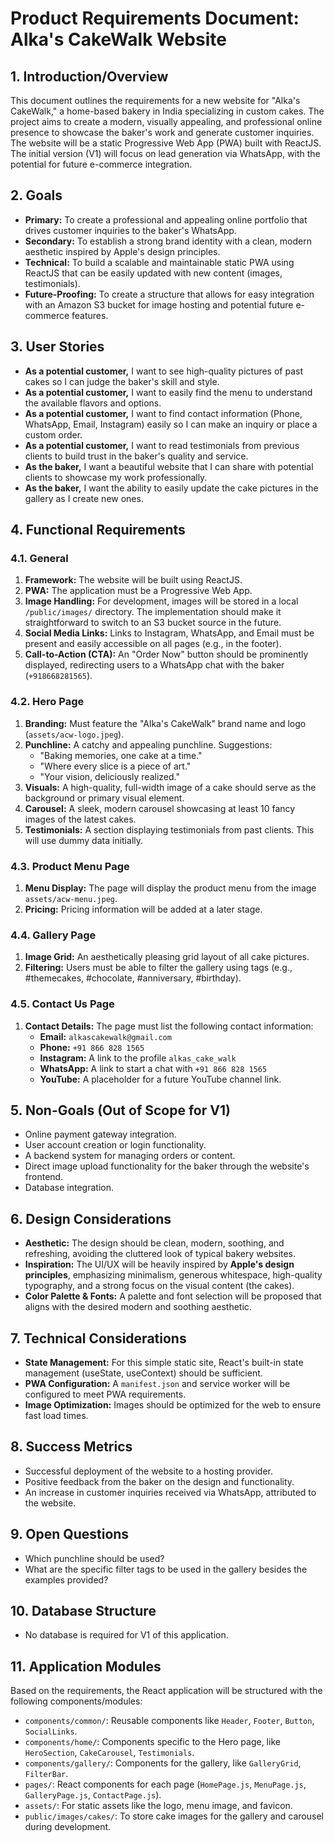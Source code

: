 # Product Requirements Document: Alka's CakeWalk Website

## 1. Introduction/Overview

This document outlines the requirements for a new website for "Alka's CakeWalk," a home-based bakery in India specializing in custom cakes. The project aims to create a modern, visually appealing, and professional online presence to showcase the baker's work and generate customer inquiries. The website will be a static Progressive Web App (PWA) built with ReactJS. The initial version (V1) will focus on lead generation via WhatsApp, with the potential for future e-commerce integration.

## 2. Goals

*   **Primary:** To create a professional and appealing online portfolio that drives customer inquiries to the baker's WhatsApp.
*   **Secondary:** To establish a strong brand identity with a clean, modern aesthetic inspired by Apple's design principles.
*   **Technical:** To build a scalable and maintainable static PWA using ReactJS that can be easily updated with new content (images, testimonials).
*   **Future-Proofing:** To create a structure that allows for easy integration with an Amazon S3 bucket for image hosting and potential future e-commerce features.

## 3. User Stories

*   **As a potential customer,** I want to see high-quality pictures of past cakes so I can judge the baker's skill and style.
*   **As a potential customer,** I want to easily find the menu to understand the available flavors and options.
*   **As a potential customer,** I want to find contact information (Phone, WhatsApp, Email, Instagram) easily so I can make an inquiry or place a custom order.
*   **As a potential customer,** I want to read testimonials from previous clients to build trust in the baker's quality and service.
*   **As the baker,** I want a beautiful website that I can share with potential clients to showcase my work professionally.
*   **As the baker,** I want the ability to easily update the cake pictures in the gallery as I create new ones.

## 4. Functional Requirements

### 4.1. General

1.  **Framework:** The website will be built using ReactJS.
2.  **PWA:** The application must be a Progressive Web App.
3.  **Image Handling:** For development, images will be stored in a local `/public/images/` directory. The implementation should make it straightforward to switch to an S3 bucket source in the future.
4.  **Social Media Links:** Links to Instagram, WhatsApp, and Email must be present and easily accessible on all pages (e.g., in the footer).
5.  **Call-to-Action (CTA):** An "Order Now" button should be prominently displayed, redirecting users to a WhatsApp chat with the baker (`+918668281565`).

### 4.2. Hero Page

1.  **Branding:** Must feature the "Alka's CakeWalk" brand name and logo (`assets/acw-logo.jpeg`).
2.  **Punchline:** A catchy and appealing punchline. Suggestions:
    *   "Baking memories, one cake at a time."
    *   "Where every slice is a piece of art."
    *   "Your vision, deliciously realized."
3.  **Visuals:** A high-quality, full-width image of a cake should serve as the background or primary visual element.
4.  **Carousel:** A sleek, modern carousel showcasing at least 10 fancy images of the latest cakes.
5.  **Testimonials:** A section displaying testimonials from past clients. This will use dummy data initially.

### 4.3. Product Menu Page

1.  **Menu Display:** The page will display the product menu from the image `assets/acw-menu.jpeg`.
2.  **Pricing:** Pricing information will be added at a later stage.

### 4.4. Gallery Page

1.  **Image Grid:** An aesthetically pleasing grid layout of all cake pictures.
2.  **Filtering:** Users must be able to filter the gallery using tags (e.g., #themecakes, #chocolate, #anniversary, #birthday).

### 4.5. Contact Us Page

1.  **Contact Details:** The page must list the following contact information:
    *   **Email:** `alkascakewalk@gmail.com`
    *   **Phone:** `+91 866 828 1565`
    *   **Instagram:** A link to the profile `alkas_cake_walk`
    *   **WhatsApp:** A link to start a chat with `+91 866 828 1565`
    *   **YouTube:** A placeholder for a future YouTube channel link.

## 5. Non-Goals (Out of Scope for V1)

*   Online payment gateway integration.
*   User account creation or login functionality.
*   A backend system for managing orders or content.
*   Direct image upload functionality for the baker through the website's frontend.
*   Database integration.

## 6. Design Considerations

*   **Aesthetic:** The design should be clean, modern, soothing, and refreshing, avoiding the cluttered look of typical bakery websites.
*   **Inspiration:** The UI/UX will be heavily inspired by **Apple's design principles**, emphasizing minimalism, generous whitespace, high-quality typography, and a strong focus on the visual content (the cakes).
*   **Color Palette & Fonts:** A palette and font selection will be proposed that aligns with the desired modern and soothing aesthetic.

## 7. Technical Considerations

*   **State Management:** For this simple static site, React's built-in state management (useState, useContext) should be sufficient.
*   **PWA Configuration:** A `manifest.json` and service worker will be configured to meet PWA requirements.
*   **Image Optimization:** Images should be optimized for the web to ensure fast load times.

## 8. Success Metrics

*   Successful deployment of the website to a hosting provider.
*   Positive feedback from the baker on the design and functionality.
*   An increase in customer inquiries received via WhatsApp, attributed to the website.

## 9. Open Questions

*   Which punchline should be used?
*   What are the specific filter tags to be used in the gallery besides the examples provided?

## 10. Database Structure

*   No database is required for V1 of this application.

## 11. Application Modules

Based on the requirements, the React application will be structured with the following components/modules:

*   `components/common/`: Reusable components like `Header`, `Footer`, `Button`, `SocialLinks`.
*   `components/home/`: Components specific to the Hero page, like `HeroSection`, `CakeCarousel`, `Testimonials`.
*   `components/gallery/`: Components for the gallery, like `GalleryGrid`, `FilterBar`.
*   `pages/`: React components for each page (`HomePage.js`, `MenuPage.js`, `GalleryPage.js`, `ContactPage.js`).
*   `assets/`: For static assets like the logo, menu image, and favicon.
*   `public/images/cakes/`: To store cake images for the gallery and carousel during development.
